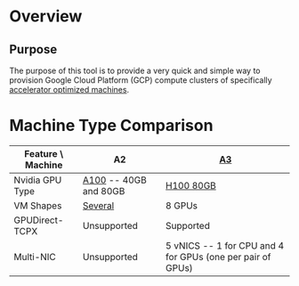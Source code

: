 # Overview

## Purpose

The purpose of this tool is to provide a very quick and simple way to provision
Google Cloud Platform (GCP) compute clusters of specifically
[accelerator optimized machines](https://cloud.google.com/compute/docs/accelerator-optimized-machines).

# Machine Type Comparison

| Feature \ Machine | A2 | [A3](./a3) |
| --- | --- | --- |
| Nvidia GPU Type | [A100](https://www.nvidia.com/en-us/data-center/a100/) -- 40GB and 80GB | [H100 80GB](https://www.nvidia.com/en-us/data-center/h100/) |
| VM Shapes | [Several](https://cloud.google.com/compute/docs/gpus#a100-gpus) | 8 GPUs |
| GPUDirect-TCPX | Unsupported | Supported |
| Multi-NIC | Unsupported | 5 vNICS -- 1 for CPU and 4 for GPUs (one per pair of GPUs) |
